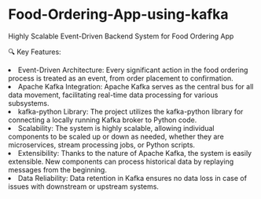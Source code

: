 # Food-Ordering-App-using-kafka
 Highly Scalable Event-Driven Backend System for Food Ordering App

 
🔍 Key Features:

<li>Event-Driven Architecture: Every significant action in the food ordering process is treated as an event, from order placement to confirmation.</li>
<li>Apache Kafka Integration: Apache Kafka serves as the central bus for all data movement, facilitating real-time data processing for various subsystems.
<li>kafka-python Library: The project utilizes the kafka-python library for connecting a locally running Kafka broker to Python code.
<li>Scalability: The system is highly scalable, allowing individual components to be scaled up or down as needed, whether they are microservices, stream processing jobs, or Python scripts.
<li>Extensibility: Thanks to the nature of Apache Kafka, the system is easily extensible. New components can process historical data by replaying messages from the beginning.
<li>Data Reliability: Data retention in Kafka ensures no data loss in case of issues with downstream or upstream systems.
